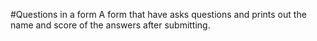#Questions in a form
A form that have asks questions and prints out the name and score of the answers after submitting.